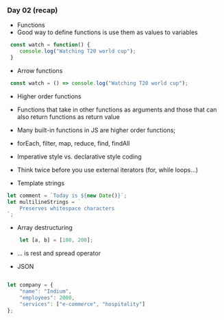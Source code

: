 ### Day 02 (recap)

* Functions
* Good way to define functions is use them as values to variables

``` javascript
 const watch = function() {
    console.log("Watching T20 world cup");
 } 
```

* Arrow functions

``` javascript
 const watch = () => console.log("Watching T20 world cup");
```

* Higher order functions
* Functions that take in other functions as arguments and those that can also return functions as return value

* Many built-in functions in JS are higher order functions; 
* forEach, filter, map, reduce, find, findAll
* Imperative style vs. declarative style coding
* Think twice before you use external iterators (for, while loops...)
* Template strings 

``` javascript
let comment = `Today is ${new Date()}`;
let multilineStrings = `
    Preserves whitespace characters
`; 
```
* Array destructuring

``` javascript
    let [a, b] = [100, 200];
```

* ... is rest and spread operator

* JSON 

``` javascript

let company = {
    "name": "Indium",
    "employees": 2000,
    "services": ["e-commerce", "hospitality"]
};

```
